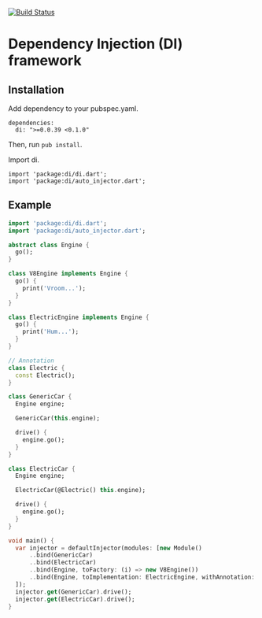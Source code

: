 [![Build Status](https://drone.io/github.com/angular/di.dart/status.png)](https://drone.io/github.com/angular/di.dart/latest)

# Dependency Injection (DI) framework

## Installation

Add dependency to your pubspec.yaml.

    dependencies:
      di: ">=0.0.39 <0.1.0"

Then, run `pub install`.

Import di.

    import 'package:di/di.dart';
    import 'package:di/auto_injector.dart';

## Example

```dart
import 'package:di/di.dart';
import 'package:di/auto_injector.dart';

abstract class Engine {
  go();
}

class V8Engine implements Engine {
  go() {
    print('Vroom...');
  }
}

class ElectricEngine implements Engine {
  go() {
    print('Hum...');
  }
}

// Annotation
class Electric {
  const Electric();
}

class GenericCar {
  Engine engine;

  GenericCar(this.engine);

  drive() {
    engine.go();
  }
}

class ElectricCar {
  Engine engine;

  ElectricCar(@Electric() this.engine);

  drive() {
    engine.go();
  }
}

void main() {
  var injector = defaultInjector(modules: [new Module()
      ..bind(GenericCar)
      ..bind(ElectricCar)
      ..bind(Engine, toFactory: (i) => new V8Engine())
      ..bind(Engine, toImplementation: ElectricEngine, withAnnotation: Electric)
  ]);
  injector.get(GenericCar).drive();
  injector.get(ElectricCar).drive();
}
```

